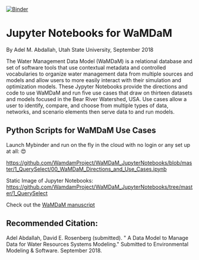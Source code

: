 [![Binder](https://mybinder.org/badge.svg)](https://mybinder.org/v2/gh/WamdamProject/WaMDaM_JupyterNotebooks/master)


# Jupyter Notebooks for WaMDaM   

By Adel M. Abdallah, Utah State University, September 2018    

The Water Management Data Model (WaMDaM) is a relational database and set of software tools that use contextual metadata and controlled vocabularies to organize water management data from multiple sources and models and allow users to more easily interact with their simulation and optimization models. These Jypyter Notebooks provide the directions and code to use WaMDaM and run five use cases that draw on thirteen datasets and models focused in the Bear River Watershed, USA. Use cases allow a user to identify, compare, and choose from multiple types of data, networks, and scenario elements then serve data to and run models.     

## Python Scripts for WaMDaM Use Cases    
Launch Mybinder and run on the fly in the cloud with no login or any set up at all:  :heart_eyes:   

https://github.com/WamdamProject/WaMDaM_JupyterNotebooks/blob/master/1_QuerySelect/00_WaMDaM_Directions_and_Use_Cases.ipynb

Static Image of Jupyter Notebooks: https://github.com/WamdamProject/WaMDaM_JupyterNotebooks/tree/master/1_QuerySelect

Check out the [WaMDaM manuscript](https://github.com/WamdamProject/WaMDaM_JupyterNotebooks/raw/master/WaMDaM_paper_September_2018_Final.pdf)     

## Recommended Citation:
Adel Abdallah, David E. Rosenberg (submitted). " A Data Model to Manage Data for Water Resources Systems Modeling." Submitted to Environmental Modeling & Software. September 2018. 
